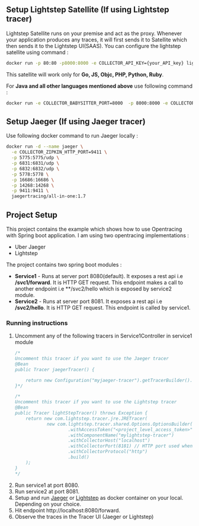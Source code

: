 ## Setup Lightstep Satellite (If using Lightstep tracer)
Lightstep Satellite runs on your premise and act as the proxy. Whenever your application produces any traces, it will 
first sends it to Satellite which then sends it to the Lightstep UI(SAAS).
You can configure the lightstep satellite using command : 

```bash
docker run -p 80:80 -p8000:8000 -e COLLECTOR_API_KEY={your_API_key} lightstep/collector:latest
```
This satellite will work only for **Go, JS, Objc, PHP, Python, Ruby**.

For **Java and all other languages mentioned above** use following command :
 
```bash
docker run -e COLLECTOR_BABYSITTER_PORT=8000  -p 8000:8000 -e COLLECTOR_PLAIN_PORT=8383 -p 8383:8383 -e COLLECTOR_ADMIN_PLAIN_PORT=8080 -p 8080:8080 -e COLLECTOR_API_KEY=<Account_Level_API_KEY> -e COLLECTOR_HTTP_PLAIN_PORT=8181 -p 8181:8181 -e COLLECTOR_GRPC_PLAIN_PORT=8282 -p 8282:8282 lightstep/collector:latest
``` 

## Setup Jaeger (If using Jaeger tracer)
Use following docker command to run Jaeger locally : 
```bash
docker run -d --name jaeger \
  -e COLLECTOR_ZIPKIN_HTTP_PORT=9411 \
  -p 5775:5775/udp \
  -p 6831:6831/udp \
  -p 6832:6832/udp \
  -p 5778:5778 \
  -p 16686:16686 \
  -p 14268:14268 \
  -p 9411:9411 \
  jaegertracing/all-in-one:1.7
```

## Project Setup
This project contains the example which shows how to use Opentracing with Spring boot application.
I am using two opentracing implementations : 
* Uber Jaeger
* Lightstep

The project contains two spring boot modules :
* **Service1** - Runs at server port 8080(default). It exposes a rest api i.e **/svc1/forward**. It is HTTP GET request.
This endpoint makes a call to another endpoint i.e **/svc2/hello which is exposed by service2 module.
* **Service2** - Runs at server port 8081. It exposes a rest api i.e **/svc2/hello**. It is HTTP GET request.
This endpoint is called by service1.

### Running instructions
1. Uncomment any of the following tracers in Service1Controller in service1 module
    ```java
    /*
    Uncomment this tracer if you want to use the Jaeger tracer
    @Bean
    public Tracer jaegerTracer() {

        return new Configuration("myjaeger-tracer").getTracerBuilder().build();
    }*/

   /*
   Uncomment this tracer if you want to use the Lightstep tracer
    @Bean
    public Tracer lightStepTracer() throws Exception {
        return new com.lightstep.tracer.jre.JRETracer(
                new com.lightstep.tracer.shared.Options.OptionsBuilder()
                        .withAccessToken("<project_level_access_token>")
                        .withComponentName("mylightstep-tracer")
                        .withCollectorHost("localhost")
                        .withCollectorPort(8181) // HTTP port used when configuring Lightstep satellite in docker command.
                        .withCollectorProtocol("http")
                        .build()
        );
    }
    */
    ```
2. Run service1 at port 8080.
3. Run service2 at port 8081.
4. Setup and run [Jaeger](https://www.jaegertracing.io/docs/1.7/getting-started/#AllinOne) or [Lightstep](https://docs.lightstep.com/docs/satellite-setup) as docker container on your local. Depending on your choice.
5. Hit endpoint http://localhost:8080/forward.
6. Observe the traces in the Tracer UI (Jaeger or Lightstep)
